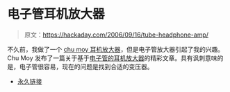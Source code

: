# 电子管耳机放大器

> 原文：<https://hackaday.com/2006/09/16/tube-headphone-amp/>

不久前，我做了一个 [chu moy 耳机放大器](http://notsneaky.net/audio/cmoy/)，但是电子管放大器引起了我的兴趣。Chu Moy 发布了一篇关于基于[电子管的耳机放大器](http://www.headwize.com/projects/showfile.php?file=cmoy5_prj.htm)的精彩文章。具有讽刺意味的是，电子管很容易，现在的问题是找到合适的变压器。

*   [永久链接](http://www.headwize.com/projects/showfile.php?file=cmoy5_prj.htm)